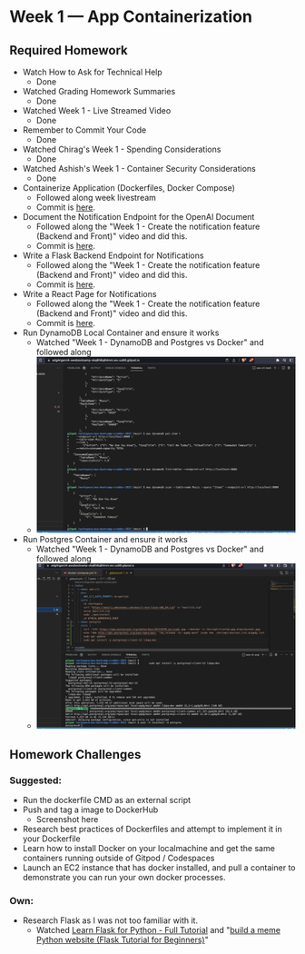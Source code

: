 # Week 1 — App Containerization

## Required Homework

- Watch How to Ask for Technical Help
  - Done 
- Watched Grading Homework Summaries
  - Done 	
- Watched Week 1 - Live Streamed Video
  - Done
- Remember to Commit Your Code
  - Done
- Watched Chirag's Week 1 - Spending Considerations
  - Done
- Watched Ashish's Week 1 - Container Security Considerations
  -  Done
- Containerize Application (Dockerfiles, Docker Compose)
  - Followed along week livestream
  - Commit is [here](https://github.com/edg4rgarci4/aws-bootcamp-cruddur-2023/commit/bfad7c1e92c8ef890aed5d60390daed9ccd80246).
- Document the Notification Endpoint for the OpenAI Document
  - Followed along the "Week 1 - Create the notification feature (Backend and Front)" video and did this. 
  - Commit is [here](https://github.com/edg4rgarci4/aws-bootcamp-cruddur-2023/commit/ba0e2fe4ffe0a8c15b1c6d80869a1044d1828fac).
- Write a Flask Backend Endpoint for Notifications
  - Followed along the "Week 1 - Create the notification feature (Backend and Front)" video and did this. 
  - Commit is [here](https://github.com/edg4rgarci4/aws-bootcamp-cruddur-2023/commit/f9f352c38fc4d7f9b669701babfbb317df1db80e).
- Write a React Page for Notifications
  - Followed along the "Week 1 - Create the notification feature (Backend and Front)" video and did this.
  - Commit is [here](https://github.com/edg4rgarci4/aws-bootcamp-cruddur-2023/commit/18a775bf47bc7889e0d648d8c1d5a3affd123bae). 
- Run DynamoDB Local Container and ensure it works
  - Watched "Week 1 - DynamoDB and Postgres vs Docker" and followed along
  - ![DynamoDB Local Container](https://github.com/edg4rgarci4/aws-bootcamp-cruddur-2023/blob/main/journal/assets/Week%201%20Run%20DynamoDB%20Local%20Container.png?raw=true)
- Run Postgres Container and ensure it works
  - Watched "Week 1 - DynamoDB and Postgres vs Docker" and followed along
  - ![Postgres Container](https://github.com/edg4rgarci4/aws-bootcamp-cruddur-2023/blob/main/journal/assets/Week%201%20Run%20Postgres%20Container.png?raw=true)
## Homework Challenges

### Suggested:
- Run the dockerfile CMD as an external script
- Push and tag a image to DockerHub
  - Screenshot here
- Research best practices of Dockerfiles and attempt to implement it in your Dockerfile
- Learn how to install Docker on your localmachine and get the same containers running outside of Gitpod / Codespaces
- Launch an EC2 instance that has docker installed, and pull a container to demonstrate you can run your own docker processes. 
### Own:
- Research Flask as I was not too familiar with it. 
  - Watched [Learn Flask for Python - Full Tutorial](https://www.youtube.com/watch?v=Z1RJmh_OqeA) and "[build a meme Python website (Flask Tutorial for Beginners)](youtube.com/watch?v=5aYpkLfkgRE)"
